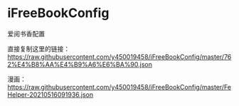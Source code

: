 # iFreeBookConfig
爱阅书香配置


直接复制这里的链接：
https://raw.githubusercontent.com/y450019458/iFreeBookConfig/master/762%E4%B8%AA%E4%B9%A6%E6%BA%90.json

漫画：
https://raw.githubusercontent.com/y450019458/iFreeBookConfig/master/FeHelper-20210516091936.json

